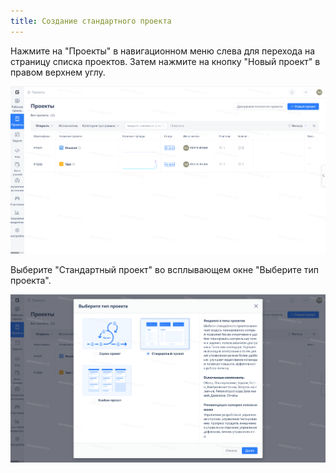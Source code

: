 ```yaml
---
title: Создание стандартного проекта
---
```


Нажмите на "Проекты" в навигационном меню слева для перехода на страницу списка проектов. Затем нажмите на кнопку "Новый проект" в правом верхнем углу.

![Описание изображения](../docs/assets/image556-1.png)

Выберите "Стандартный проект" во всплывающем окне "Выберите тип проекта".

![Описание изображения](../docs/assets/image560.png)